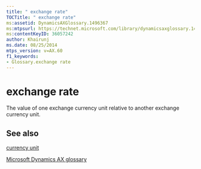 ```yaml
---
title: " exchange rate"
TOCTitle: " exchange rate"
ms:assetid: DynamicsAXGlossary.1496367
ms:mtpsurl: https://technet.microsoft.com/library/dynamicsaxglossary.1496367(v=AX.60)
ms:contentKeyID: 36057242
author: Khairunj
ms.date: 08/25/2014
mtps_version: v=AX.60
f1_keywords:
- Glossary.exchange rate
---
```


# exchange rate

The value of one exchange currency unit relative to another exchange currency unit.

## See also

[currency unit](currency-unit.md)

[Microsoft Dynamics AX glossary](glossary/microsoft-dynamics-ax-glossary.md)

  


